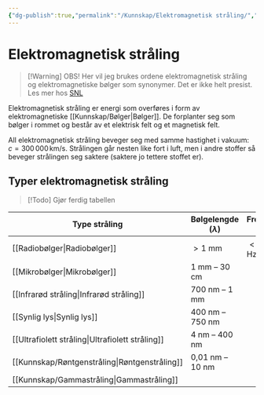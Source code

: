 ```yaml
---
{"dg-publish":true,"permalink":"/Kunnskap/Elektromagnetisk stråling/","title":"Elektromagnetisk stråling","tags":["naturfag","fysikk"]}
---
```



# Elektromagnetisk stråling
>[!Warning] OBS!
>Her vil jeg brukes ordene elektromagnetisk stråling og elektromagnetiske bølger som synonymer. Det er ikke helt presist. Les mer hos [SNL](https://snl.no/elektromagnetisk_str%C3%A5ling)

Elektromagnetisk stråling er energi som overføres i form av elektromagnetiske [[Kunnskap/Bølger\|Bølger]]. De forplanter seg som bølger i rommet og består av et elektrisk felt og et magnetisk felt.

All elektromagnetisk stråling beveger seg med samme hastighet i vakuum: $c = 300\,000\, \text{km/s}$. Strålingen går nesten like fort i luft, men i andre stoffer så beveger strålingen seg saktere (saktere jo tettere stoffet er).

## Typer elektromagnetisk stråling
>[!Todo]
>Gjør ferdig tabellen

| Type stråling             | Bølgelengde ($\lambda$) | Frekvens ($f$) |
| ------------------------- | ----------------------- | -------------- |
| [[Radiobølger\|Radiobølger]]           | $> 1$ mm                | $< 10^{?}$ Hz  |
| [[Mikrobølger\|Mikrobølger]]           | 1 mm – 30 cm            |                |
| [[Infrarød stråling\|Infrarød stråling]]     | 700 nm – 1 mm           |                |
| [[Synlig lys\|Synlig lys]]            | 400 nm – 750 nm         |                |
| [[Ultrafiolett stråling\|Ultrafiolett stråling]] | 4 nm – 400 nm           |                |
| [[Kunnskap/Røntgenstråling\|Røntgenstråling]]       | 0,01 nm – 10 nm         |                |
| [[Kunnskap/Gammastråling\|Gammastråling]]         |                         |                |
